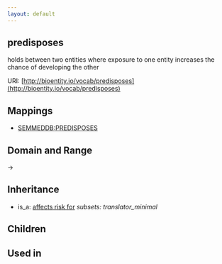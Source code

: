 ```yaml
---
layout: default
---
```


## predisposes


holds between two entities where exposure to one entity increases the chance of developing the other 

URI: [http://bioentity.io/vocab/predisposes](http://bioentity.io/vocab/predisposes)
## Mappings

 * [SEMMEDDB:PREDISPOSES](http://purl.obolibrary.org/obo/SEMMEDDB_PREDISPOSES)

## Domain and Range

 -> 

## Inheritance

 *  is_a: [affects risk for](affects_risk_for.html) *subsets: translator_minimal*

## Children


## Used in


